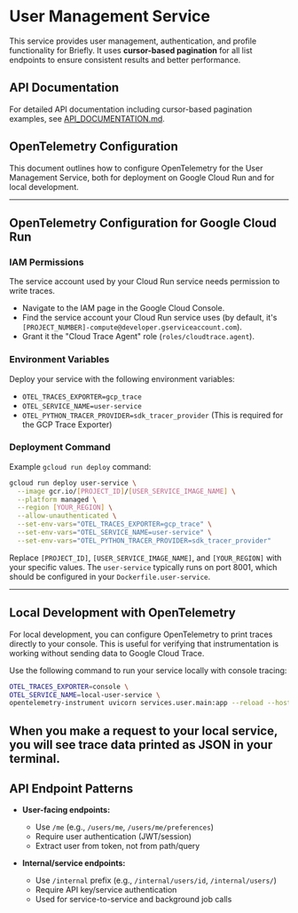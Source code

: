 # User Management Service

This service provides user management, authentication, and profile functionality for Briefly. It uses **cursor-based pagination** for all list endpoints to ensure consistent results and better performance.

## API Documentation

For detailed API documentation including cursor-based pagination examples, see [API_DOCUMENTATION.md](API_DOCUMENTATION.md).

## OpenTelemetry Configuration

This document outlines how to configure OpenTelemetry for the User Management Service, both for deployment on Google Cloud Run and for local development.

---

## OpenTelemetry Configuration for Google Cloud Run

### IAM Permissions
The service account used by your Cloud Run service needs permission to write traces.
- Navigate to the IAM page in the Google Cloud Console.
- Find the service account your Cloud Run service uses (by default, it's `[PROJECT_NUMBER]-compute@developer.gserviceaccount.com`).
- Grant it the "Cloud Trace Agent" role (`roles/cloudtrace.agent`).

### Environment Variables
Deploy your service with the following environment variables:
- `OTEL_TRACES_EXPORTER=gcp_trace`
- `OTEL_SERVICE_NAME=user-service`
- `OTEL_PYTHON_TRACER_PROVIDER=sdk_tracer_provider` (This is required for the GCP Trace Exporter)

### Deployment Command
Example `gcloud run deploy` command:
```bash
gcloud run deploy user-service \
  --image gcr.io/[PROJECT_ID]/[USER_SERVICE_IMAGE_NAME] \
  --platform managed \
  --region [YOUR_REGION] \
  --allow-unauthenticated \
  --set-env-vars="OTEL_TRACES_EXPORTER=gcp_trace" \
  --set-env-vars="OTEL_SERVICE_NAME=user-service" \
  --set-env-vars="OTEL_PYTHON_TRACER_PROVIDER=sdk_tracer_provider"
```
Replace `[PROJECT_ID]`, `[USER_SERVICE_IMAGE_NAME]`, and `[YOUR_REGION]` with your specific values. The `user-service` typically runs on port 8001, which should be configured in your `Dockerfile.user-service`.

---

## Local Development with OpenTelemetry

For local development, you can configure OpenTelemetry to print traces directly to your console. This is useful for verifying that instrumentation is working without sending data to Google Cloud Trace.

Use the following command to run your service locally with console tracing:
```bash
OTEL_TRACES_EXPORTER=console \
OTEL_SERVICE_NAME=local-user-service \
opentelemetry-instrument uvicorn services.user.main:app --reload --host 0.0.0.0 --port 8001
```
When you make a request to your local service, you will see trace data printed as JSON in your terminal.
---

## API Endpoint Patterns

- **User-facing endpoints:**
  - Use `/me` (e.g., `/users/me`, `/users/me/preferences`)
  - Require user authentication (JWT/session)
  - Extract user from token, not from path/query

- **Internal/service endpoints:**
  - Use `/internal` prefix (e.g., `/internal/users/id`, `/internal/users/`)
  - Require API key/service authentication
  - Used for service-to-service and background job calls
